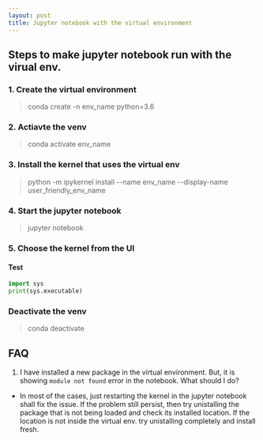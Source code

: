 ```yaml
---
layout: post
title: Jupyter notebook with the virtual environment
---
```


## Steps to make jupyter notebook run with the virual env.

### 1. Create the virtual environment

> conda create -n env_name python=3.6

### 2. Actiavte the venv

> conda activate env_name

### 3. Install the kernel that uses the virtual env

> python -m ipykernel install  --name env_name --display-name user_friendly_env_name

### 4. Start the jupyter notebook

> jupyter notebook

### 5. Choose the kernel from the UI

#### Test

```python
import sys
print(sys.executable)
```

### Deactivate the venv

> conda deactivate

## FAQ

1. I have installed a new package in the virtual environment. But, it is showing `module not found` error in the notebook. What should I do?

- In most of the cases, just restarting the kernel in the jupyter notebook shall fix the issue. If the problem still persist, then try unistalling the package that is not being loaded and check its installed location. If the location is not inside the virtual env. try unistalling completely and install fresh.
